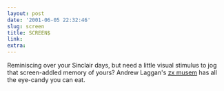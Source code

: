 ```yaml
---
layout: post
date: '2001-06-05 22:32:46'
slug: screen
title: SCREEN$
link: 
extra: 
---
```


Reminiscing over your Sinclair days, but need a little visual stimulus to jog that screen-addled memory of yours? Andrew Laggan's [zx musem](http://www.zxscreens.i12.com/zxscreens/) has all the eye-candy you can eat.